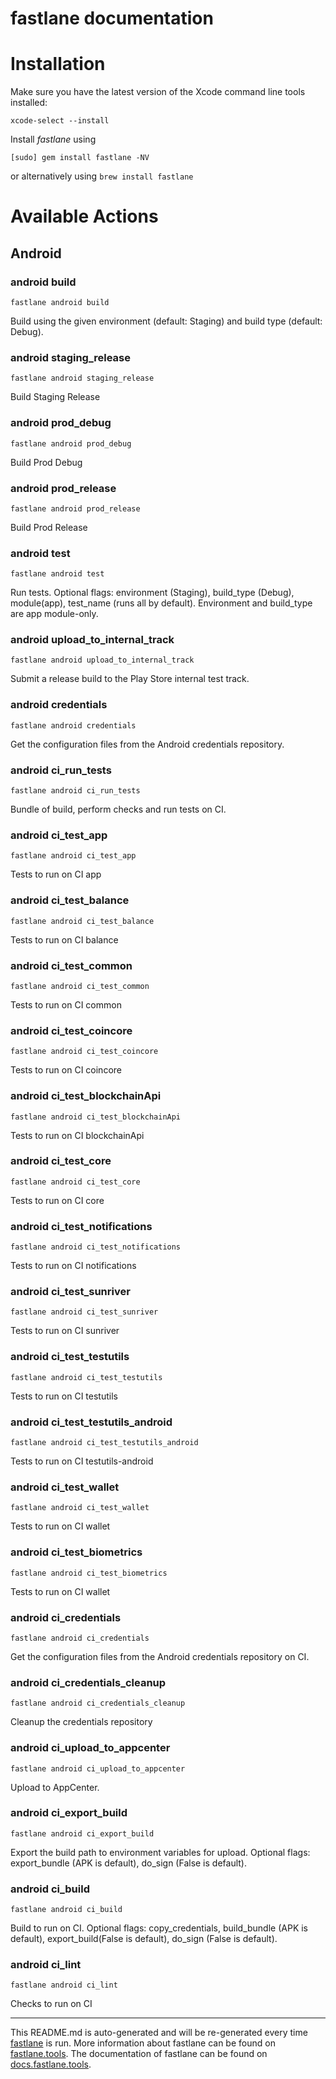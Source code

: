 fastlane documentation
================
# Installation

Make sure you have the latest version of the Xcode command line tools installed:

```
xcode-select --install
```

Install _fastlane_ using
```
[sudo] gem install fastlane -NV
```
or alternatively using `brew install fastlane`

# Available Actions
## Android
### android build
```
fastlane android build
```
Build using the given environment (default: Staging) and build type (default: Debug).
### android staging_release
```
fastlane android staging_release
```
Build Staging Release
### android prod_debug
```
fastlane android prod_debug
```
Build Prod Debug
### android prod_release
```
fastlane android prod_release
```
Build Prod Release
### android test
```
fastlane android test
```
Run tests. Optional flags: environment (Staging), build_type (Debug), module(app), test_name (runs all by default). Environment and build_type are app module-only.
### android upload_to_internal_track
```
fastlane android upload_to_internal_track
```
Submit a release build to the Play Store internal test track.
### android credentials
```
fastlane android credentials
```
Get the configuration files from the Android credentials repository.
### android ci_run_tests
```
fastlane android ci_run_tests
```
Bundle of build, perform checks and run tests on CI.
### android ci_test_app
```
fastlane android ci_test_app
```
Tests to run on CI app
### android ci_test_balance
```
fastlane android ci_test_balance
```
Tests to run on CI balance
### android ci_test_common
```
fastlane android ci_test_common
```
Tests to run on CI common
### android ci_test_coincore
```
fastlane android ci_test_coincore
```
Tests to run on CI coincore
### android ci_test_blockchainApi
```
fastlane android ci_test_blockchainApi
```
Tests to run on CI blockchainApi
### android ci_test_core
```
fastlane android ci_test_core
```
Tests to run on CI core
### android ci_test_notifications
```
fastlane android ci_test_notifications
```
Tests to run on CI notifications
### android ci_test_sunriver
```
fastlane android ci_test_sunriver
```
Tests to run on CI sunriver
### android ci_test_testutils
```
fastlane android ci_test_testutils
```
Tests to run on CI testutils
### android ci_test_testutils_android
```
fastlane android ci_test_testutils_android
```
Tests to run on CI testutils-android
### android ci_test_wallet
```
fastlane android ci_test_wallet
```
Tests to run on CI wallet
### android ci_test_biometrics
```
fastlane android ci_test_biometrics
```
Tests to run on CI wallet
### android ci_credentials
```
fastlane android ci_credentials
```
Get the configuration files from the Android credentials repository on CI.
### android ci_credentials_cleanup
```
fastlane android ci_credentials_cleanup
```
Cleanup the credentials repository
### android ci_upload_to_appcenter
```
fastlane android ci_upload_to_appcenter
```
Upload to AppCenter.
### android ci_export_build
```
fastlane android ci_export_build
```
Export the build path to environment variables for upload. Optional flags: export_bundle (APK is default), do_sign (False is default).
### android ci_build
```
fastlane android ci_build
```
Build to run on CI. Optional flags: copy_credentials, build_bundle (APK is default), export_build(False is default), do_sign (False is default).
### android ci_lint
```
fastlane android ci_lint
```
Checks to run on CI

----

This README.md is auto-generated and will be re-generated every time [fastlane](https://fastlane.tools) is run.
More information about fastlane can be found on [fastlane.tools](https://fastlane.tools).
The documentation of fastlane can be found on [docs.fastlane.tools](https://docs.fastlane.tools).
